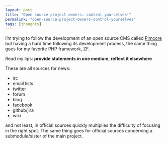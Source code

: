 ```yaml
---
layout: post
title: "Open source project owners: control yourselves!"
permalink: "open-source-project-owners-control-yourselves"
tags: [thoughts]
---
```


I’m trying to follow the development of an open source CMS called <a href="http://pimcore.org">Pimcore</a> but having a hard time following its development process, the same thing goes for my favorite PHP framework, ZF.

Read my lips: <strong>provide statements in one medium, reflect it elsewhere</strong>

These are all sources for news:
<ul>
	<li>irc</li>
	<li>email lists</li>
	<li>twitter</li>
	<li>forum</li>
	<li>blog</li>
	<li>facebook</li>
	<li>github/jira</li>
	<li>wiki</li>
</ul>
and not least, in official sources quickly multiplies the difficulty of focusing in the right spot. The same thing goes for official sources concerning a submodule/sister of the main project.
